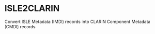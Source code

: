 ISLE2CLARIN
===========

Convert ISLE Metadata (IMDI) records into CLARIN Component Metadata (CMDI) records
